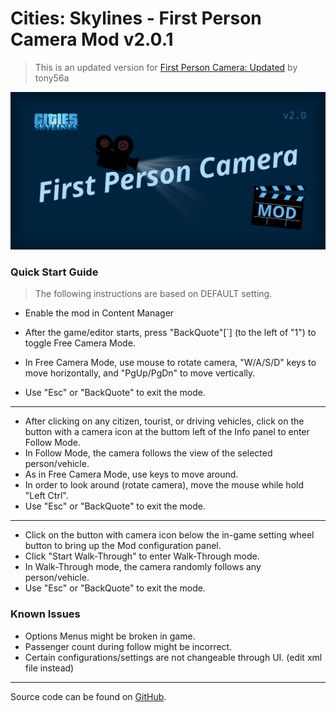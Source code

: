 # Cities: Skylines - First Person Camera Mod v2.0.1

> This is an updated version for [First Person Camera: Updated](https://steamcommunity.com/sharedfiles/filedetails/?id=650805785) by tony56a

![First Person Camera mod banner](/image/banner.svg)

### Quick Start Guide 
> The following instructions are based on DEFAULT setting.
- Enable the mod in Content Manager

 
- After the game/editor starts, press "BackQuote"[`] (to the left of "1") to toggle Free Camera Mode.
- In Free Camera Mode, use mouse to rotate camera, "W/A/S/D" keys to move horizontally, and "PgUp/PgDn" to move vertically.
- Use "Esc" or "BackQuote" to exit the mode.

---
- After clicking on any citizen, tourist, or driving vehicles, click on the button with a camera icon at the buttom left of the Info panel to enter Follow Mode.
- In Follow Mode, the camera follows the view of the selected person/vehicle.
- As in Free Camera Mode, use keys to move around.
- In order to look around (rotate camera), move the mouse while hold "Left Ctrl".
- Use "Esc" or "BackQuote" to exit the mode.

---
- Click on the button with camera icon below the in-game setting wheel button to bring up the Mod configuration panel.
- Click "Start Walk-Through" to enter Walk-Through mode.
- In Walk-Through mode, the camera randomly follows any person/vehicle.
- Use "Esc" or "BackQuote" to exit the mode.

### Known Issues
- Options Menus might be broken in game.
- Passenger count during follow might be incorrect.
- Certain configurations/settings are not changeable through UI. (edit xml file instead)
---
Source code can be found on [GitHub](https://github.com/Asu4ni/CitiesSkylines-FPSCamera).
